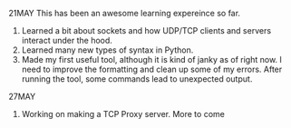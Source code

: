 21MAY  This has been an awesome learning expereince so far. 
1. Learned a bit about sockets and how UDP/TCP clients and servers interact under the hood.
2. Learned  many new types of syntax in Python.
3. Made my first useful tool, although it is kind of janky as of right now. I need to improve the formatting and clean up some of my errors. After running the tool, some commands lead to unexpected output.

27MAY
1. Working on making a TCP Proxy server. More to come
